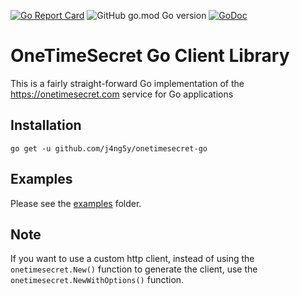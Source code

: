 [![Go Report Card](https://goreportcard.com/badge/github.com/j4ng5y/onetimesecret-go)](https://goreportcard.com/report/github.com/j4ng5y/onetimesecret-go) ![GitHub go.mod Go version](https://img.shields.io/github/go-mod/go-version/j4ng5y/onetimesecret-go) [![GoDoc](https://godoc.org/github.com/j4ng5y/onetimesecret-go?status.svg)](https://godoc.org/github.com/j4ng5y/onetimesecret-go)

# OneTimeSecret Go Client Library

This is a fairly straight-forward Go implementation of the https://onetimesecret.com service for Go applications

## Installation

`go get -u github.com/j4ng5y/onetimesecret-go`

## Examples

Please see the [examples](/examples) folder.

## Note

If you want to use a custom http client, instead of using the `onetimesecret.New()` function to generate the client, use the `onetimesecret.NewWithOptions()` function.